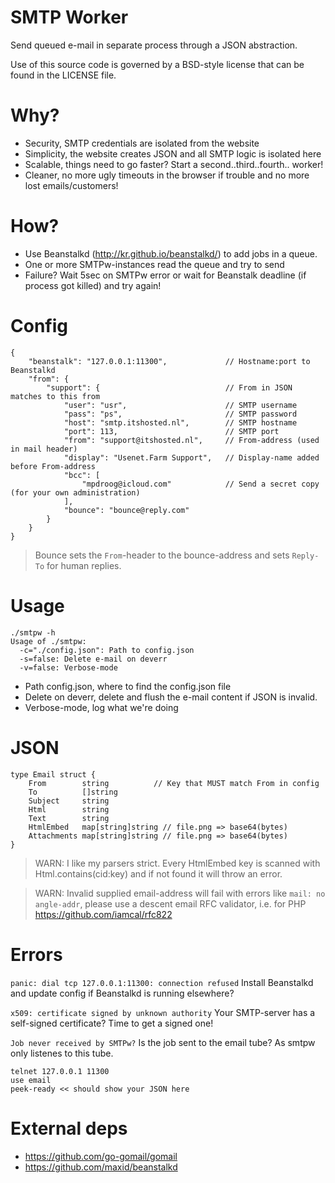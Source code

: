 SMTP Worker
=============
Send queued e-mail in separate process through
a JSON abstraction.

Use of this source code is governed by a BSD-style
license that can be found in the LICENSE file.

Why?
=============
* Security, SMTP credentials are isolated from the website
* Simplicity, the website creates JSON and all SMTP logic is isolated here
* Scalable, things need to go faster? Start a second..third..fourth.. worker!
* Cleaner, no more ugly timeouts in the browser if trouble and no more lost emails/customers!

How?
=============
* Use Beanstalkd (http://kr.github.io/beanstalkd/) to add jobs in a queue.
* One or more SMTPw-instances read the queue and try to send
* Failure? Wait 5sec on SMTPw error or wait for Beanstalk deadline (if process got killed) and try again!

Config
=============
```
{
	"beanstalk": "127.0.0.1:11300",             // Hostname:port to Beanstalkd
	"from": {
		"support": {                            // From in JSON matches to this from
			"user": "usr",                      // SMTP username
			"pass": "ps",                       // SMTP password
			"host": "smtp.itshosted.nl",        // SMTP hostname
			"port": 113,                        // SMTP port
			"from": "support@itshosted.nl",     // From-address (used in mail header)
			"display": "Usenet.Farm Support",   // Display-name added before From-address
			"bcc": [
				"mpdroog@icloud.com"            // Send a secret copy (for your own administration)
			],
			"bounce": "bounce@reply.com"
		}
	}
}
```

> Bounce sets the `From`-header to the bounce-address and
> sets `Reply-To` for human replies.

Usage
=============
```
./smtpw -h
Usage of ./smtpw:
  -c="./config.json": Path to config.json
  -s=false: Delete e-mail on deverr
  -v=false: Verbose-mode
```

* Path config.json, where to find the config.json file
* Delete on deverr, delete and flush the e-mail content if
 JSON is invalid.
* Verbose-mode, log what we're doing

JSON
=============
```
type Email struct {
	From        string          // Key that MUST match From in config
	To          []string
	Subject     string
	Html        string
	Text        string
	HtmlEmbed   map[string]string // file.png => base64(bytes)
	Attachments map[string]string // file.png => base64(bytes)
}
```

> WARN: I like my parsers strict. Every HtmlEmbed key is scanned with
> Html.contains(cid:key) and if not found it will throw an error.

> WARN: Invalid supplied email-address will fail with errors like
> `mail: no angle-addr`, please use a descent email RFC validator, i.e. for PHP https://github.com/iamcal/rfc822

Errors
=============
`panic: dial tcp 127.0.0.1:11300: connection refused`
Install Beanstalkd and update config if Beanstalkd is running elsewhere?

`x509: certificate signed by unknown authority`
Your SMTP-server has a self-signed certificate? Time to get
a signed one!

`Job never received by SMTPw?`
Is the job sent to the email tube? As smtpw only listenes to this tube.

```
telnet 127.0.0.1 11300
use email
peek-ready << should show your JSON here
```

External deps
=============
* https://github.com/go-gomail/gomail
* https://github.com/maxid/beanstalkd
